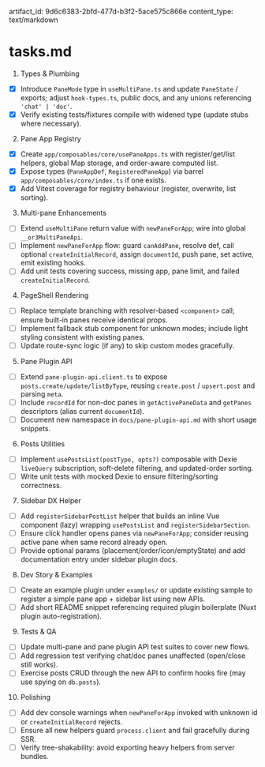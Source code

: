 artifact_id: 9d6c6383-2bfd-477d-b3f2-5ace575c866e
content_type: text/markdown

# tasks.md

1. Types & Plumbing

-   [x] Introduce `PaneMode` type in `useMultiPane.ts` and update `PaneState` / exports; adjust `hook-types.ts`, public docs, and any unions referencing `'chat' | 'doc'`.
-   [x] Verify existing tests/fixtures compile with widened type (update stubs where necessary).

2. Pane App Registry

-   [x] Create `app/composables/core/usePaneApps.ts` with register/get/list helpers, global Map storage, and order-aware computed list.
-   [x] Expose types (`PaneAppDef`, `RegisteredPaneApp`) via barrel `app/composables/core/index.ts` if one exists.
-   [x] Add Vitest coverage for registry behaviour (register, overwrite, list sorting).

3. Multi-pane Enhancements

-   [ ] Extend `useMultiPane` return value with `newPaneForApp`; wire into global `__or3MultiPaneApi`.
-   [ ] Implement `newPaneForApp` flow: guard `canAddPane`, resolve def, call optional `createInitialRecord`, assign `documentId`, push pane, set active, emit existing hooks.
-   [ ] Add unit tests covering success, missing app, pane limit, and failed `createInitialRecord`.

4. PageShell Rendering

-   [ ] Replace template branching with resolver-based `<component>` call; ensure built-in panes receive identical props.
-   [ ] Implement fallback stub component for unknown modes; include light styling consistent with existing panes.
-   [ ] Update route-sync logic (if any) to skip custom modes gracefully.

5. Pane Plugin API

-   [ ] Extend `pane-plugin-api.client.ts` to expose `posts.create/update/listByType`, reusing `create.post` / `upsert.post` and parsing `meta`.
-   [ ] Include `recordId` for non-doc panes in `getActivePaneData` and `getPanes` descriptors (alias current `documentId`).
-   [ ] Document new namespace in `docs/pane-plugin-api.md` with short usage snippets.

6. Posts Utilities

-   [ ] Implement `usePostsList(postType, opts?)` composable with Dexie `liveQuery` subscription, soft-delete filtering, and updated-order sorting.
-   [ ] Write unit tests with mocked Dexie to ensure filtering/sorting correctness.

7. Sidebar DX Helper

-   [ ] Add `registerSidebarPostList` helper that builds an inline Vue component (lazy) wrapping `usePostsList` and `registerSidebarSection`.
-   [ ] Ensure click handler opens panes via `newPaneForApp`; consider reusing active pane when same record already open.
-   [ ] Provide optional params (placement/order/icon/emptyState) and add documentation entry under sidebar plugin docs.

8. Dev Story & Examples

-   [ ] Create an example plugin under `examples/` or update existing sample to register a simple pane app + sidebar list using new APIs.
-   [ ] Add short README snippet referencing required plugin boilerplate (Nuxt plugin auto-registration).

9. Tests & QA

-   [ ] Update multi-pane and pane plugin API test suites to cover new flows.
-   [ ] Add regression test verifying chat/doc panes unaffected (open/close still works).
-   [ ] Exercise posts CRUD through the new API to confirm hooks fire (may use spying on `db.posts`).

10. Polishing

-   [ ] Add dev console warnings when `newPaneForApp` invoked with unknown id or `createInitialRecord` rejects.
-   [ ] Ensure all new helpers guard `process.client` and fail gracefully during SSR.
-   [ ] Verify tree-shakability: avoid exporting heavy helpers from server bundles.
